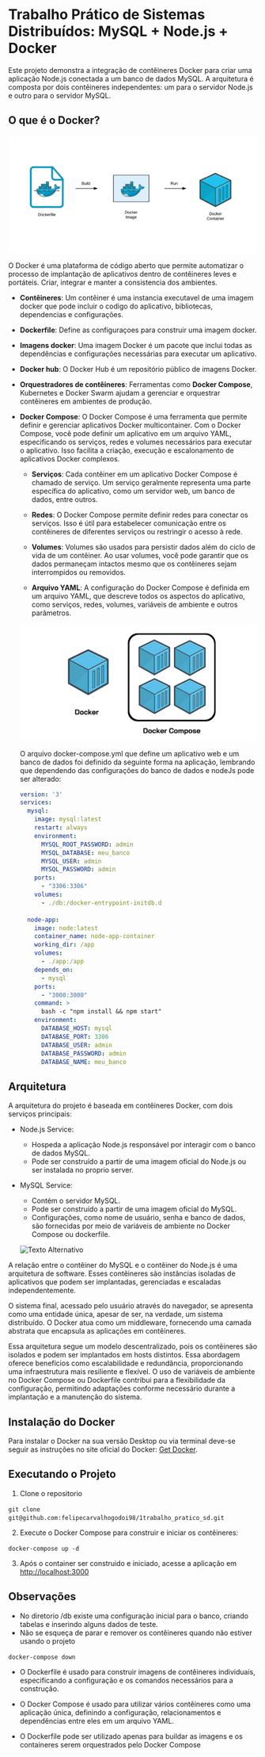 # Trabalho Prático de Sistemas Distribuídos: MySQL + Node.js + Docker

Este projeto demonstra a integração de contêineres Docker para criar uma aplicação Node.js conectada a um banco de dados MySQL. A arquitetura é composta por dois contêineres independentes: um para o servidor Node.js e outro para o servidor MySQL.

## O que é o Docker?

![Texto Alternativo](img\docker.png)

O Docker é uma plataforma de código aberto que permite automatizar o processo de implantação de aplicativos dentro de contêineres leves e portáteis. Criar, integrar e manter a consistencia dos ambientes.

- <strong>Contêineres</strong>: Um contêiner é uma instancia executavel de uma imagem docker que pode incluir o codigo do aplicativo, bibliotecas, dependencias e configurações.

- <strong>Dockerfile</strong>: Define as configuraçoes para construir uma imagem docker.

- <strong>Imagens docker</strong>: Uma imagem Docker é um pacote que inclui todas as dependências e configurações necessárias para executar um aplicativo.

- <strong>Docker hub</strong>: O Docker Hub é um repositório público de imagens Docker. 

- <strong>Orquestradores de contêineres</strong>: Ferramentas como <strong>Docker Compose</strong>, Kubernetes e Docker Swarm ajudam a gerenciar e orquestrar contêineres em ambientes de produção.

- <strong>Docker Compose</strong>: 
O Docker Compose é uma ferramenta que permite definir e gerenciar aplicativos Docker multicontainer. Com o Docker Compose, você pode definir um aplicativo em um arquivo YAML, especificando os serviços, redes e volumes necessários para executar o aplicativo. Isso facilita a criação, execução e escalonamento de aplicativos Docker complexos.

  - <strong>Serviços</strong>: Cada contêiner em um aplicativo Docker Compose é chamado de serviço. Um serviço geralmente representa uma parte específica do aplicativo, como um servidor web, um banco de dados, entre outros.

  - <strong>Redes</strong>: O Docker Compose permite definir redes para conectar os serviços. Isso é útil para estabelecer comunicação entre os contêineres de diferentes serviços ou restringir o acesso à rede.

  - <strong>Volumes</strong>: Volumes são usados para persistir dados além do ciclo de vida de um contêiner. Ao usar volumes, você pode garantir que os dados permaneçam intactos mesmo que os contêineres sejam interrompidos ou removidos.

  - <strong>Arquivo YAML</strong>: A configuração do Docker Compose é definida em um arquivo YAML, que descreve todos os aspectos do aplicativo, como serviços, redes, volumes, variáveis de ambiente e outros parâmetros.

  ![Texto Alternativo](img\docker-compose.png)

  O arquivo docker-compose.yml que define um aplicativo web e um banco de dados foi definido da seguinte forma na aplicação, lembrando que dependendo das configurações do banco de dados e nodeJs pode ser alterado:

  ```yaml
  version: '3'
  services:
    mysql:
      image: mysql:latest
      restart: always
      environment:
        MYSQL_ROOT_PASSWORD: admin
        MYSQL_DATABASE: meu_banco
        MYSQL_USER: admin
        MYSQL_PASSWORD: admin
      ports:
        - "3306:3306"
      volumes:
        - ./db:/docker-entrypoint-initdb.d
        
    node-app:
      image: node:latest
      container_name: node-app-container
      working_dir: /app
      volumes:
        - ./app:/app
      depends_on:
        - mysql
      ports:
        - "3000:3000"
      command: >
        bash -c "npm install && npm start"
      environment:
        DATABASE_HOST: mysql
        DATABASE_PORT: 3306
        DATABASE_USER: admin
        DATABASE_PASSWORD: admin
        DATABASE_NAME: meu_banco

## Arquitetura
A arquitetura do projeto é baseada em contêineres Docker, com dois serviços principais:

- Node.js Service:
  - Hospeda a aplicação Node.js responsável por interagir com o banco de dados MySQL.
  - Pode ser construído a partir de uma imagem oficial do Node.js ou ser instalada no proprio server.

- MySQL Service:
  - Contém o servidor MySQL.
  - Pode ser construído a partir de uma imagem oficial do MySQL.
  - Configurações, como nome de usuário, senha e banco de dados, são fornecidas por meio de variáveis de ambiente no Docker Compose ou dockerfile.

  ![Texto Alternativo](img\node-mysql.png)

 A relação entre o contêiner do MySQL e o contêiner do Node.js é uma arquitetura de software. Esses contêineres são instâncias isoladas de aplicativos que podem ser implantadas, gerenciadas e escaladas independentemente.

O sistema final, acessado pelo usuário através do navegador, se apresenta como uma entidade única, apesar de ser, na verdade, um sistema distribuído. O Docker atua como um middleware, fornecendo uma camada abstrata que encapsula as aplicações em contêineres.

Essa arquitetura segue um modelo descentralizado, pois os contêineres são isolados e podem ser implantados em hosts distintos. Essa abordagem oferece benefícios como escalabilidade e redundância, proporcionando uma infraestrutura mais resiliente e flexível. O uso de variáveis de ambiente no Docker Compose ou Dockerfile contribui para a flexibilidade da configuração, permitindo adaptações conforme necessário durante a implantação e a manutenção do sistema.

## Instalação do Docker
  Para instalar o Docker na sua versão Desktop ou via terminal deve-se seguir as instruções no site oficial do Docker: <a href="https://docs.docker.com/get-docker/">Get Docker</a>.

## Executando o Projeto
1. Clone o repositorio

`git clone git@github.com:felipecarvalhogodoi98/1trabalho_pratico_sd.git`

2. Execute o Docker Compose para construir e iniciar os contêineres:

`docker-compose up -d`

3. Após o container ser construido e iniciado, acesse a aplicação em <a href="http://localhost:3000">http://localhost:3000</a>

## Observações
- No diretorio /db existe uma configuração inicial para o banco, criando tabelas e inserindo alguns dados de teste.
- Não se esqueça de parar e remover os contêineres quando não estiver usando o projeto

`docker-compose down`

- O Dockerfile é usado para construir imagens de contêineres individuais, especificando a configuração e os comandos necessários para a construção.

- O Docker Compose é usado para utilizar vários contêineres como uma aplicação única, definindo a configuração, relacionamentos e dependências entre eles em um arquivo YAML.

- O Dockerfile pode ser utilizado apenas para buildar as imagens e os containeres serem orquestrados pelo Docker Compose

